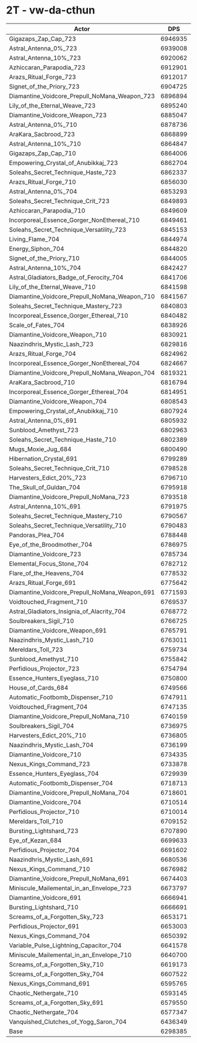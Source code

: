 # 2T - vw-da-cthun
| Actor | DPS | Increase |
|---|:---:|:---:|
|Gigazaps_Zap_Cap_723|6946935|10.30%|
|Astral_Antenna_0%_723|6939008|10.17%|
|Astral_Antenna_10%_723|6920062|9.87%|
|Azhiccaran_Parapodia_723|6912901|9.76%|
|Arazs_Ritual_Forge_723|6912017|9.74%|
|Signet_of_the_Priory_723|6904725|9.63%|
|Diamantine_Voidcore_Prepull_NoMana_Weapon_723|6896894|9.50%|
|Lily_of_the_Eternal_Weave_723|6895240|9.48%|
|Diamantine_Voidcore_Weapon_723|6885047|9.31%|
|Astral_Antenna_0%_710|6878736|9.21%|
|AraKara_Sacbrood_723|6868899|9.06%|
|Astral_Antenna_10%_710|6864847|8.99%|
|Gigazaps_Zap_Cap_710|6864006|8.98%|
|Empowering_Crystal_of_Anubikkaj_723|6862704|8.96%|
|Soleahs_Secret_Technique_Haste_723|6862337|8.95%|
|Arazs_Ritual_Forge_710|6856030|8.85%|
|Astral_Antenna_0%_704|6853293|8.81%|
|Soleahs_Secret_Technique_Crit_723|6849893|8.76%|
|Azhiccaran_Parapodia_710|6849609|8.75%|
|Incorporeal_Essence_Gorger_NonEthereal_710|6849461|8.75%|
|Soleahs_Secret_Technique_Versatility_723|6845153|8.68%|
|Living_Flame_704|6844974|8.68%|
|Energy_Siphon_704|6844820|8.68%|
|Signet_of_the_Priory_710|6844005|8.66%|
|Astral_Antenna_10%_704|6842427|8.64%|
|Astral_Gladiators_Badge_of_Ferocity_704|6841706|8.63%|
|Lily_of_the_Eternal_Weave_710|6841598|8.62%|
|Diamantine_Voidcore_Prepull_NoMana_Weapon_710|6841567|8.62%|
|Soleahs_Secret_Technique_Mastery_723|6840803|8.61%|
|Incorporeal_Essence_Gorger_Ethereal_710|6840482|8.61%|
|Scale_of_Fates_704|6838926|8.58%|
|Diamantine_Voidcore_Weapon_710|6830921|8.46%|
|Naazindhris_Mystic_Lash_723|6829816|8.44%|
|Arazs_Ritual_Forge_704|6824962|8.36%|
|Incorporeal_Essence_Gorger_NonEthereal_704|6824667|8.36%|
|Diamantine_Voidcore_Prepull_NoMana_Weapon_704|6819321|8.27%|
|AraKara_Sacbrood_710|6816794|8.23%|
|Incorporeal_Essence_Gorger_Ethereal_704|6814951|8.20%|
|Diamantine_Voidcore_Weapon_704|6808543|8.10%|
|Empowering_Crystal_of_Anubikkaj_710|6807924|8.09%|
|Astral_Antenna_0%_691|6805932|8.06%|
|Sunblood_Amethyst_723|6802963|8.01%|
|Soleahs_Secret_Technique_Haste_710|6802389|8.00%|
|Mugs_Moxie_Jug_684|6800490|7.97%|
|Hibernation_Crystal_691|6799289|7.95%|
|Soleahs_Secret_Technique_Crit_710|6798528|7.94%|
|Harvesters_Edict_20%_723|6796710|7.91%|
|The_Skull_of_Guldan_704|6795918|7.90%|
|Diamantine_Voidcore_Prepull_NoMana_723|6793518|7.86%|
|Astral_Antenna_10%_691|6791975|7.84%|
|Soleahs_Secret_Technique_Mastery_710|6790567|7.81%|
|Soleahs_Secret_Technique_Versatility_710|6790483|7.81%|
|Pandoras_Plea_704|6788448|7.78%|
|Eye_of_the_Broodmother_704|6786975|7.76%|
|Diamantine_Voidcore_723|6785734|7.74%|
|Elemental_Focus_Stone_704|6782712|7.69%|
|Flare_of_the_Heavens_704|6778532|7.62%|
|Arazs_Ritual_Forge_691|6775642|7.58%|
|Diamantine_Voidcore_Prepull_NoMana_Weapon_691|6771593|7.51%|
|Voidtouched_Fragment_710|6769537|7.48%|
|Astral_Gladiators_Insignia_of_Alacrity_704|6768772|7.47%|
|Soulbreakers_Sigil_710|6766725|7.44%|
|Diamantine_Voidcore_Weapon_691|6765791|7.42%|
|Naazindhris_Mystic_Lash_710|6763011|7.38%|
|Mereldars_Toll_723|6759734|7.32%|
|Sunblood_Amethyst_710|6755842|7.26%|
|Perfidious_Projector_723|6754794|7.25%|
|Essence_Hunters_Eyeglass_710|6750800|7.18%|
|House_of_Cards_684|6749566|7.16%|
|Automatic_Footbomb_Dispenser_710|6747911|7.14%|
|Voidtouched_Fragment_704|6747135|7.12%|
|Diamantine_Voidcore_Prepull_NoMana_710|6740159|7.01%|
|Soulbreakers_Sigil_704|6736975|6.96%|
|Harvesters_Edict_20%_710|6736805|6.96%|
|Naazindhris_Mystic_Lash_704|6736199|6.95%|
|Diamantine_Voidcore_710|6734335|6.92%|
|Nexus_Kings_Command_723|6733878|6.91%|
|Essence_Hunters_Eyeglass_704|6729939|6.85%|
|Automatic_Footbomb_Dispenser_704|6718713|6.67%|
|Diamantine_Voidcore_Prepull_NoMana_704|6718601|6.67%|
|Diamantine_Voidcore_704|6710514|6.54%|
|Perfidious_Projector_710|6710014|6.54%|
|Mereldars_Toll_710|6709152|6.52%|
|Bursting_Lightshard_723|6707890|6.50%|
|Eye_of_Kezan_684|6699633|6.37%|
|Perfidious_Projector_704|6691602|6.24%|
|Naazindhris_Mystic_Lash_691|6680536|6.07%|
|Nexus_Kings_Command_710|6676982|6.01%|
|Diamantine_Voidcore_Prepull_NoMana_691|6674403|5.97%|
|Miniscule_Mailemental_in_an_Envelope_723|6673797|5.96%|
|Diamantine_Voidcore_691|6666941|5.85%|
|Bursting_Lightshard_710|6666691|5.85%|
|Screams_of_a_Forgotten_Sky_723|6653171|5.63%|
|Perfidious_Projector_691|6653003|5.63%|
|Nexus_Kings_Command_704|6650392|5.59%|
|Variable_Pulse_Lightning_Capacitor_704|6641578|5.45%|
|Miniscule_Mailemental_in_an_Envelope_710|6640700|5.43%|
|Screams_of_a_Forgotten_Sky_710|6619173|5.09%|
|Screams_of_a_Forgotten_Sky_704|6607522|4.91%|
|Nexus_Kings_Command_691|6595765|4.72%|
|Chaotic_Nethergate_710|6593145|4.68%|
|Screams_of_a_Forgotten_Sky_691|6579550|4.46%|
|Chaotic_Nethergate_704|6577347|4.43%|
|Vanquished_Clutches_of_Yogg_Saron_704|6436349|2.19%|
|Base|6298385|0.00%|
